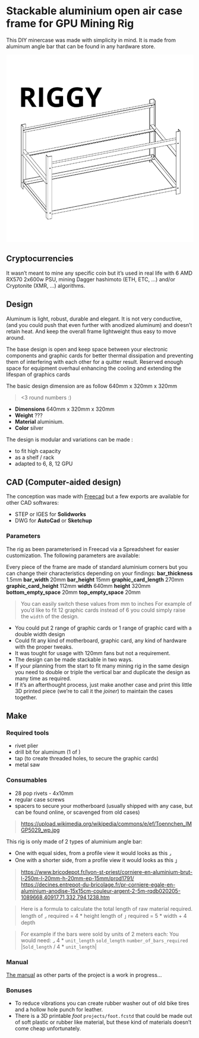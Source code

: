 # Stackable aluminium open air case frame for GPU Mining Rig
This DIY minercase was made with simplicity in mind. It is made from aluminum angle bar that can be found in any hardware store.

![Riggy](riggy.png "Riggy")

## Cryptocurrencies

It wasn’t meant to mine any specific coin but it’s used in real life with 6 AMD RX570 2x600w PSU, mining Dagger hashimoto (ETH, ETC, …) and/or Cryptonite (XMR, ...) algorithms.

## Design

Aluminum is light, robust, durable and elegant. It is not very conductive, (and you could push that even further with anodized aluminum) and doesn’t retain heat. And keep the overall frame lightweight thus easy to move around.

The base design is open and keep space between your electronic components and graphic cards for better thermal dissipation and preventing them of interfering with each other for a quitter result. 
Reserved enough space for equipment overhaul enhancing the cooling and extending the lifespan of graphics cards 

The basic design dimension are as follow 640mm x 320mm x 320mm
> <3 round numbers :)

- **Dimensions** 640mm x 320mm x 320mm
- **Weight** ???
- **Material** aluminium. 
- **Color** silver

The design is modular and variations can be made :
- to fit high capacity
- as a shelf / rack
- adapted to 6, 8, 12 GPU

## CAD (Computer-aided design)

The conception was made with [Freecad](https://www.freecadweb.org/) but a few exports are available for other CAD softwares:
- STEP or IGES for **Solidworks**
- DWG for **AutoCad** or **Sketchup**

### Parameters
The rig as been parameterised in Freecad via a Spreadsheet for easier customization.
The following parameters are available:

Every piece of the frame are made of standard aluminium corners but you can change their characteristics depending on your findings:
**bar_thickness** 1.5mm
**bar_width** 20mm
**bar_height** 15mm
**graphic_card_length** 270mm
**graphic_card_height** 112mm
**width** 640mm
**height** 320mm
**bottom_empty_space** 20mm
**top_empty_space** 20mm
> You can easily switch these values from mm to inches
> For example of you’d like to fit 12 graphic cards instead of 6 you could simply raise the `width` of the design. 

- You could put 2 range of graphic cards or 1 range of graphic card with a double width design
- Could fit any kind of motherboard, graphic card, any kind of  hardware with the proper tweaks.
- It was tought for usage with 120mm fans but not a requirement.
- The design can be made stackable in two ways.
- If your planning from the start to fit many mining rig in the same design you need to double or triple the vertical bar and duplicate the design as many time as required.
- If it’s an afterthought process, just make another case and print this little 3D printed piece (we’re to call it the *joiner*) to maintain the cases together.

## Make

### Required tools
- rivet plier
- drill bit for aluminum (1 of )
- tap (to create threaded holes, to secure the graphic cards)
- metal saw

### Consumables
- 28  pop rivets - 4x10mm
- regular case screws
- spacers to secure your motherboard (usually shipped with any case, but can be found online, or scavenged from old cases)
> https://upload.wikimedia.org/wikipedia/commons/e/ef/Toennchen_IMGP5029_wp.jpg

This rig is only made of 2 types of aluminium angle bar:
- One with equal sides, from a profile view it would looks as this ⌟
- One with a shorter side, from a profile view it would looks as this  ｣
> https://www.bricodepot.fr/lyon-st-priest/corniere-en-aluminium-brut-l-250m-l-20mm-h-20mm-ep-15mm/prod1791/
> https://decines.entrepot-du-bricolage.fr/pr-corniere-egale-en-aluminium-anodise-15x15cm-couleur-argent-2-5m-rqdb020205-1089668,40917,71,332,794,1238.htm

> Here is a formula to calculate the total length of raw material required.
> length of ⌟ required =  4 * height
> length of ｣ required =  5 * width + 4 depth

> For example if the bars were sold by units of 2 meters each:
>You would need:
> ⌟
>4 * `unit_length`
> `sold_length`
> `number_of_bars_required`
> |`Sold_length` / 4 * `unit_length`|

### Manual

[The manual](manual.pdf) as other parts of the project is a work in progress...

### Bonuses
- To reduce vibrations you can create rubber washer out of old bike tires and a hollow hole punch for leather.
- There is a 3D printable *foot* `projects/foot.fcstd` that could be made out of soft plastic or rubber like material, but these kind of materials doesn’t come cheap unfortunately.





